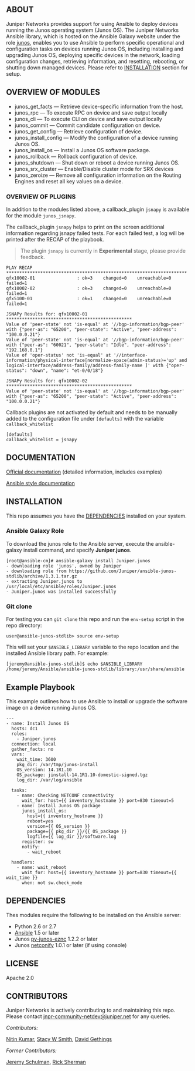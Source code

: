 ## ABOUT

Juniper Networks provides support for using Ansible to deploy devices running the Junos operating system (Junos OS). The Juniper Networks Ansible library, which is hosted on the Ansible Galaxy website under the role [junos](https://galaxy.ansible.com/list#/roles/1116), enables you to use Ansible to perform specific operational and configuration tasks on devices running Junos OS, including installing and upgrading Junos OS, deploying specific devices in the network, loading configuration changes, retrieving information, and resetting, rebooting, or shutting down managed devices.  Please refer to [INSTALLATION](#installation) section for setup.

## OVERVIEW OF MODULES

- junos_get_facts — Retrieve device-specific information from the host.
- junos_rpc — To execute RPC on device and save output locally
- junos_cli — To execute CLI on device and save output locally
- junos_commit — Commit candidate configuration on device.
- junos_get_config — Retrieve configuration of device.
- junos_install_config — Modify the configuration of a device running Junos OS.
- junos_install_os — Install a Junos OS software package.
- junos_rollback — Rollback configuration of device.
- junos_shutdown — Shut down or reboot a device running Junos OS.
- junos_srx_cluster — Enable/Disable cluster mode for SRX devices
- junos_zeroize — Remove all configuration information on the Routing Engines and reset all key values on a device.

### OVERVIEW OF PLUGINS

In addition to the modules listed above, a callback_plugin `jsnapy` is available for the module `junos_jsnapy`.

The callback_plugin `jsnapy` helps to print on the screen additional information regarding
 jsnapy failed tests.
For each failed test, a log will be printed after the RECAP of the playbook.  

> The plugin `jsnapy` is currently in **Experimental** stage, please provide feedback.

```
PLAY RECAP *********************************************************************
qfx10002-01                : ok=3    changed=0    unreachable=0    failed=1
qfx10002-02                : ok=3    changed=0    unreachable=0    failed=1
qfx5100-01                 : ok=1    changed=0    unreachable=0    failed=1

JSNAPy Results for: qfx10002-01 ************************************************
Value of 'peer-state' not 'is-equal' at '//bgp-information/bgp-peer' with {"peer-as": "65200", "peer-state": "Active", "peer-address": "100.0.0.21"}
Value of 'peer-state' not 'is-equal' at '//bgp-information/bgp-peer' with {"peer-as": "60021", "peer-state": "Idle", "peer-address": "192.168.0.1"}
Value of 'oper-status' not 'is-equal' at '//interface-information/physical-interface[normalize-space(admin-status)='up' and logical-interface/address-family/address-family-name ]' with {"oper-status": "down", "name": "et-0/0/18"}

JSNAPy Results for: qfx10002-02 ************************************************
Value of 'peer-state' not 'is-equal' at '//bgp-information/bgp-peer' with {"peer-as": "65200", "peer-state": "Active", "peer-address": "100.0.0.21"}
```

Callback plugins are not activated by default and needs to be manually added to the
configuration file under `[defaults]` with the variable `callback_whitelist`
```
[defaults]
callback_whitelist = jsnapy
```
## DOCUMENTATION

[Official documentation](http://www.juniper.net/techpubs/en_US/release-independent/junos-ansible/information-products/pathway-pages/index.html) (detailed information, includes examples)

[Ansible style documentation](http://junos-ansible-modules.readthedocs.org)


## INSTALLATION

This repo assumes you have the [DEPENDENCIES](#dependencies) installed on your system.  

### Ansible Galaxy Role
To download the junos role to the Ansible server, execute the ansible-galaxy install command, and specify **Juniper.junos**.

```
[root@ansible-cm]# ansible-galaxy install Juniper.junos
- downloading role 'junos', owned by Juniper
- downloading role from https://github.com/Juniper/ansible-junos-stdlib/archive/1.3.1.tar.gz
- extracting Juniper.junos to /usr/local/etc/ansible/roles/Juniper.junos
- Juniper.junos was installed successfully
```

### Git clone
For testing you can `git clone` this repo and run the `env-setup` script in the repo directory:

    user@ansible-junos-stdlib> source env-setup

This will set your `$ANSIBLE_LIBRARY` variable to the repo location and the installed Ansible library path.  For example:

````
[jeremy@ansible-junos-stdlib]$ echo $ANSIBLE_LIBRARY
/home/jeremy/Ansible/ansible-junos-stdlib/library:/usr/share/ansible
````

## Example Playbook
This example outlines how to use Ansible to install or upgrade the software image on a device running Junos OS.

```
---
- name: Install Junos OS
  hosts: dc1
  roles:
    - Juniper.junos
  connection: local
  gather_facts: no
  vars:
    wait_time: 3600
    pkg_dir: /var/tmp/junos-install
    OS_version: 14.1R1.10
    OS_package: jinstall-14.1R1.10-domestic-signed.tgz
    log_dir: /var/log/ansible

  tasks:
    - name: Checking NETCONF connectivity
      wait_for: host={{ inventory_hostname }} port=830 timeout=5
    - name: Install Junos OS package
      junos_install_os:
        host={{ inventory_hostname }}
        reboot=yes
        version={{ OS_version }}
        package={{ pkg_dir }}/{{ OS_package }}
        logfile={{ log_dir }}/software.log
      register: sw
      notify:
        - wait_reboot

  handlers:
    - name: wait_reboot
      wait_for: host={{ inventory_hostname }} port=830 timeout={{ wait_time }}
      when: not sw.check_mode
```      

## DEPENDENCIES

Thes modules require the following to be installed on the Ansible server:

* Python 2.6 or 2.7
* [Ansible](http://www.ansible.com) 1.5 or later
* Junos [py-junos-eznc](https://github.com/Juniper/py-junos-eznc) 1.2.2 or later
* Junos [netconify](https://github.com/jeremyschulman/py-junos-netconify) 1.0.1 or later (if using console)

## LICENSE

Apache 2.0

## CONTRIBUTORS

Juniper Networks is actively contributing to and maintaining this repo. Please contact jnpr-community-netdev@juniper.net for any queries.

*Contributors:*

[Nitin Kumar](https://github.com/vnitinv), [Stacy W Smith](https://github.com/stacywsmith), [David Gethings](https://github.com/dgjnpr)

*Former Contributors:*

[Jeremy Schulman](https://github.com/jeremyschulman), [Rick Sherman](https://github.com/shermdog)
